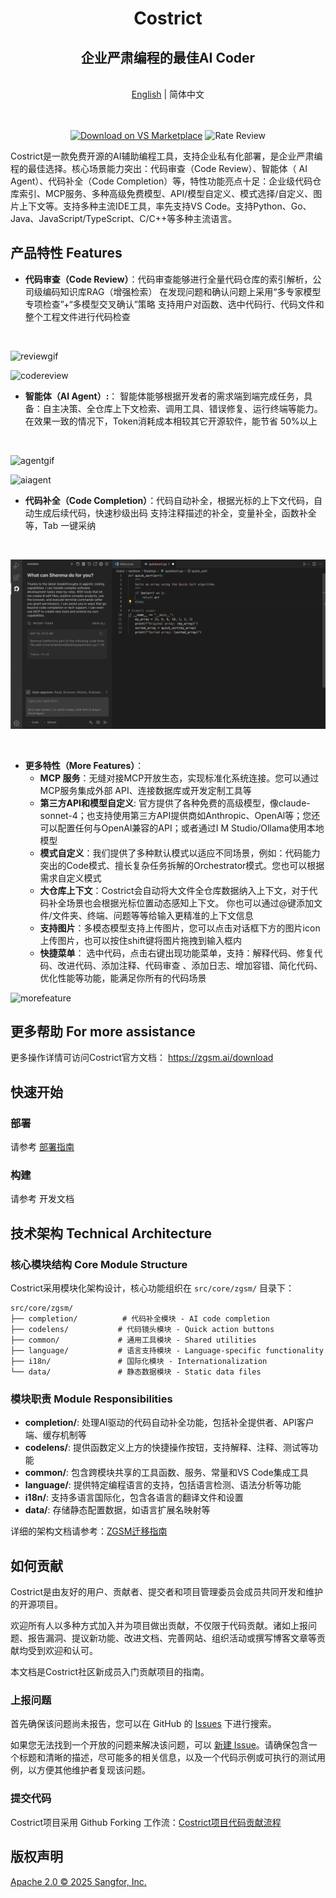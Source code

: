 <div align="center">
    <h1>Costrict</h1>
    <h2>企业严肃编程的最佳AI Coder</h2>
</div>
<br>
<div align="center">
<a href="https://github.com/zgsm-ai/costrict/blob/main/README.en-US.md" target="_blank">English</a> | 简体中文
</div>
<br>
<br>

<div align="center">

<a href="https://marketplace.visualstudio.com/items?itemName=zgsm-ai.zgsm" target="_blank"><img src="./assets/images/readme/download on vscode marketplace.png" alt="Download on VS Marketplace"></a>
<img src="./assets/images/readme/rate review.png" alt="Rate Review">

</div>

Costrict是一款免费开源的AI辅助编程工具，支持企业私有化部署，是企业严肃编程的最佳选择。核心场景能力突出：代码审查（Code Review）、智能体（ AI Agent）、代码补全（Code Completion）等，特性功能亮点十足：企业级代码仓库索引、MCP服务、多种高级免费模型、API/模型自定义、模式选择/自定义、图片上下文等。支持多种主流IDE工具，率先支持VS Code。支持Python、Go、 Java、JavaScript/TypeScript、C/C++等多种主流语言。

## 产品特性 Features

- **代码审查（Code Review）**：代码审查能够进行全量代码仓库的索引解析，公司级编码知识库RAG（增强检索） 在发现问题和确认问题上采用“多专家模型专项检查”+“多模型交叉确认”策略 支持用户对函数、选中代码行、代码文件和整个工程文件进行代码检查

<br>

![reviewgif](./assets/images/readme/codereview.gif)

![codereview](./assets/images/readme/codereview.png)

- **智能体（AI Agent）:**： 智能体能够根据开发者的需求端到端完成任务，具备：自主决策、全仓库上下文检索、调用工具、错误修复、运行终端等能力。在效果一致的情况下，Token消耗成本相较其它开源软件，能节省 50%以上

<br>

![agentgif](./assets/images/readme/agent.gif)

![aiagent](./assets/images/readme/ai-agent.png)

- **代码补全（Code Completion）**：代码自动补全，根据光标的上下文代码，自动生成后续代码，快速秒级出码 支持注释描述的补全，变量补全，函数补全等，Tab 一键采纳

<br>

![completiongif](./assets/images/readme/completion.gif)

<br>

- **更多特性（More Features）**：
    - **MCP 服务**：无缝对接MCP开放生态，实现标准化系统连接。您可以通过MCP服务集成外部 API、连接数据库或开发定制工具等
    - **第三方API和模型自定义**: 官方提供了各种免费的高级模型，像claude-sonnet-4；也支持使用第三方API提供商如Anthropic、OpenAl等；您还可以配置任何与OpenAl兼容的API；或者通过I M Studio/Ollama使用本地模型
    - **模式自定义**：我们提供了多种默认模式以适应不同场景，例如：代码能力突出的Code模式、擅长复杂任务拆解的Orchestrator模式。您也可以根据需求自定义模式
    - **大仓库上下文**：Costrict会自动将大文件全仓库数据纳入上下文，对于代码补全场景也会根据光标位置动态感知上下文。 你也可以通过@键添加文件/文件夹、终端、问题等等给输入更精准的上下文信息
    - **支持图片**：多模态模型支持上传图片，您可以点击对话框下方的图片icon上传图片，也可以按住shift键将图片拖拽到输入框内
    - **快捷菜单**： 选中代码，点击右键出现功能菜单，支持：解释代码、修复代码、改进代码、添加注释、代码审查 、添加日志、增加容错、简化代码、优化性能等功能，能满足你所有的代码场景

![morefeature](./assets/images/readme/more-feature.png)

## 更多帮助 For more assistance

更多操作详情可访问Costrict官方文档： https://zgsm.ai/download

## 快速开始

### 部署

请参考 [部署指南](/assets/docs/guide/zh-CN/installation/README.md)

### 构建

请参考 开发文档

## 技术架构 Technical Architecture

### 核心模块结构 Core Module Structure

Costrict采用模块化架构设计，核心功能组织在 `src/core/zgsm/` 目录下：

```
src/core/zgsm/
├── completion/          # 代码补全模块 - AI code completion
├── codelens/           # 代码镜头模块 - Quick action buttons
├── common/             # 通用工具模块 - Shared utilities
├── language/           # 语言支持模块 - Language-specific functionality
├── i18n/               # 国际化模块 - Internationalization
└── data/               # 静态数据模块 - Static data files
```

### 模块职责 Module Responsibilities

- **completion/**: 处理AI驱动的代码自动补全功能，包括补全提供者、API客户端、缓存机制等
- **codelens/**: 提供函数定义上方的快捷操作按钮，支持解释、注释、测试等功能
- **common/**: 包含跨模块共享的工具函数、服务、常量和VS Code集成工具
- **language/**: 提供特定编程语言的支持，包括语言检测、语法分析等功能
- **i18n/**: 支持多语言国际化，包含各语言的翻译文件和设置
- **data/**: 存储静态配置数据，如语言扩展名映射等

详细的架构文档请参考：[ZGSM迁移指南](docs/ZGSM_MIGRATION_GUIDE.md)

## 如何贡献

Costrict是由友好的用户、贡献者、提交者和项目管理委员会成员共同开发和维护的开源项目。

欢迎所有人以多种方式加入并为项目做出贡献，不仅限于代码贡献。诸如上报问题、报告漏洞、提议新功能、改进文档、完善网站、组织活动或撰写博客文章等贡献均受到欢迎和认可。

本文档是Costrict社区新成员入门贡献项目的指南。

### 上报问题

首先确保该问题尚未报告，您可以在 GitHub 的 [Issues](https://github.com/zgsm-ai/costrict/issues) 下进行搜索。

如果您无法找到一个开放的问题来解决该问题，可以 [新建 Issue](https://github.com/zgsm-ai/costrict/issues/new/choose)。请确保包含一个标题和清晰的描述，尽可能多的相关信息，以及一个代码示例或可执行的测试用例，以方便其他维护者复现该问题。

### 提交代码

Costrict项目采用 Github Forking 工作流：[Costrict项目代码贡献流程](https://github.com/zgsm-ai/costrict/blob/main/assets/docs/devel/zh-CN/fork.md)

## 版权声明

[Apache 2.0 © 2025 Sangfor, Inc.](./LICENSE)
